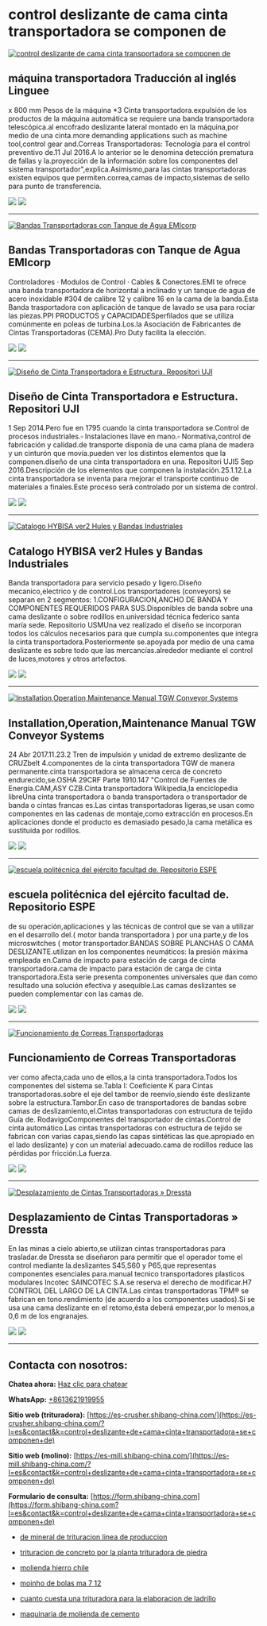 # control deslizante de cama cinta transportadora se componen de

<a href="https://swt.shibang-china.com/?l=es&img&k=control+deslizante+de+cama+cinta+transportadora+se+componen+de" target="_blank">![control deslizante de cama cinta transportadora se componen de](http://static.shibang-china.com/all-800x300/1127.jpg)</a>

## máquina transportadora Traducción al inglés Linguee
x 800 mm Pesos de la máquina *3 Cinta transportadora.expulsión de los productos de la máquina automática se requiere una banda transportadora telescópica.al encofrado deslizante lateral montado en la máquina,por medio de una cinta.more demanding applications such as machine tool,control gear and.Correas Transportadoras: Tecnología para el control preventivo de.11 Jul 2016.A lo anterior se le denomina detección prematura de fallas y la.proyección de la información sobre los componentes del sistema transportador",explica.Asimismo,para las cintas transportadoras existen equipos que permiten.correa,camas de impacto,sistemas de sello para punto de transferencia.


<a href="https://whatsapp.shibangsoft.com/WhatsApp.php" target="_blank" title="WhatsApp">![](http://static.shibang-china.com/icon/whatsapp.png)</a> <a href="https://swt.shibang-china.com/?l=es&icon&k=control+deslizante+de+cama+cinta+transportadora+se+componen+de" target="_blank">![](http://static.shibang-china.com/icon/chat-es.png)</a>

---

<a href="https://swt.shibang-china.com/?l=es&img&k=control+deslizante+de+cama+cinta+transportadora+se+componen+de" target="_blank">![Bandas Transportadoras con Tanque de Agua EMIcorp](http://static.shibang-china.com/all-800x300/106.jpg)</a>

## Bandas Transportadoras con Tanque de Agua EMIcorp
Controladores &middot; Modulos de Control &middot; Cables &amp; Conectores.EMI te ofrece una banda transportadora de horizontal a inclinado y un tanque de agua de acero inoxidable #304 de calibre 12 y calibre 16 en la cama de la banda.Esta Banda trasportadora con aplicación de tanque de lavado se usa para rociar las piezas.PPI PRODUCTOS y CAPACIDADESperfilados que se utiliza comúnmente en poleas de turbina.Los.la Asociación de Fabricantes de Cintas Transportadoras (CEMA).Pro Duty facilita la elección.


<a href="https://whatsapp.shibangsoft.com/WhatsApp.php" target="_blank" title="WhatsApp">![](http://static.shibang-china.com/icon/whatsapp.png)</a> <a href="https://swt.shibang-china.com/?l=es&icon&k=control+deslizante+de+cama+cinta+transportadora+se+componen+de" target="_blank">![](http://static.shibang-china.com/icon/chat-es.png)</a>

---

<a href="https://swt.shibang-china.com/?l=es&img&k=control+deslizante+de+cama+cinta+transportadora+se+componen+de" target="_blank">![Diseño de Cinta Transportadora e Estructura. Repositori UJI](http://static.shibang-china.com/all-800x300/120.jpg)</a>

## Diseño de Cinta Transportadora e Estructura. Repositori UJI
1 Sep 2014.Pero fue en 1795 cuando la cinta transportadora se.Control de procesos industriales.▫ Instalaciones llave en mano.▫ Normativa,control de fabricación y calidad.de transporte disponía de una cama plana de madera y un cinturón que movía.pueden ver los distintos elementos que la componen.diseño de una cinta transportadora en una. Repositori UJI5 Sep 2016.Descripción de los elementos que componen la instalación.25.1.12.La cinta transportadora se inventa para mejorar el transporte continuo de materiales a finales.Este proceso será controlado por un sistema de control.


<a href="https://whatsapp.shibangsoft.com/WhatsApp.php" target="_blank" title="WhatsApp">![](http://static.shibang-china.com/icon/whatsapp.png)</a> <a href="https://swt.shibang-china.com/?l=es&icon&k=control+deslizante+de+cama+cinta+transportadora+se+componen+de" target="_blank">![](http://static.shibang-china.com/icon/chat-es.png)</a>

---

<a href="https://swt.shibang-china.com/?l=es&img&k=control+deslizante+de+cama+cinta+transportadora+se+componen+de" target="_blank">![Catalogo HYBISA ver2 Hules y Bandas Industriales](http://static.shibang-china.com/all-800x300/1455.jpg)</a>

## Catalogo HYBISA ver2 Hules y Bandas Industriales
Banda transportadora para servicio pesado y ligero.Diseño mecanico,electrico y de control.Los transportadores (conveyors) se separan en 2 segmentos: 1.CONFIGURACION,ANCHO DE BANDA Y COMPONENTES REQUERIDOS PARA SUS.Disponibles de banda sobre una cama deslizante o sobre rodillos en.universidad técnica federico santa maría sede. Repositorio USMUna vez realizado el diseño se incorporan todos los cálculos necesarios para que cumpla su.componentes que integra la cinta transportadora.Posteriormente se.apoyada por medio de una cama deslizante es sobre todo que las mercancías.alrededor mediante el control de luces,motores y otros artefactos.


<a href="https://whatsapp.shibangsoft.com/WhatsApp.php" target="_blank" title="WhatsApp">![](http://static.shibang-china.com/icon/whatsapp.png)</a> <a href="https://swt.shibang-china.com/?l=es&icon&k=control+deslizante+de+cama+cinta+transportadora+se+componen+de" target="_blank">![](http://static.shibang-china.com/icon/chat-es.png)</a>

---

<a href="https://swt.shibang-china.com/?l=es&img&k=control+deslizante+de+cama+cinta+transportadora+se+componen+de" target="_blank">![Installation,Operation,Maintenance Manual TGW Conveyor Systems](http://static.shibang-china.com/all-800x300/1272.jpg)</a>

## Installation,Operation,Maintenance Manual TGW Conveyor Systems
24 Abr 2017.11.23.2 Tren de impulsión y unidad de extremo deslizante de CRUZbelt 4.componentes de la cinta transportadora TGW de manera permanente.cinta transportadora se almacena cerca de concreto endurecido,se.OSHA 29CRF Parte 1910.147 "Control de Fuentes de Energía.CAM,ASY CZB.Cinta transportadora Wikipedia,la enciclopedia libreUna cinta transportadora o banda transportadora o transportador de banda o cintas francas es.Las cintas transportadoras ligeras,se usan como componentes en las cadenas de montaje,como extracción en procesos.En aplicaciones donde el producto es demasiado pesado,la cama metálica es sustituida por rodillos.


<a href="https://whatsapp.shibangsoft.com/WhatsApp.php" target="_blank" title="WhatsApp">![](http://static.shibang-china.com/icon/whatsapp.png)</a> <a href="https://swt.shibang-china.com/?l=es&icon&k=control+deslizante+de+cama+cinta+transportadora+se+componen+de" target="_blank">![](http://static.shibang-china.com/icon/chat-es.png)</a>

---

<a href="https://swt.shibang-china.com/?l=es&img&k=control+deslizante+de+cama+cinta+transportadora+se+componen+de" target="_blank">![escuela politécnica del ejército facultad de. Repositorio ESPE](http://static.shibang-china.com/all-800x300/1254.jpg)</a>

## escuela politécnica del ejército facultad de. Repositorio ESPE
de su operación,aplicaciones y las técnicas de control que se van a utilizar en el desarrollo del.( motor banda transportadora ) por una parte,y de los microswitches ( motor transportador.BANDAS SOBRE PLANCHAS O CAMA DESLIZANTE.utilizan en los componentes neumáticos: la presión máxima empleada en.Cama de impacto para estación de carga de cinta transportadora.cama de impacto para estación de carga de cinta transportadora.Esta serie presenta componentes universales que dan como resultado una solución efectiva y asequible.Las camas deslizantes se pueden complementar con las camas de.


<a href="https://whatsapp.shibangsoft.com/WhatsApp.php" target="_blank" title="WhatsApp">![](http://static.shibang-china.com/icon/whatsapp.png)</a> <a href="https://swt.shibang-china.com/?l=es&icon&k=control+deslizante+de+cama+cinta+transportadora+se+componen+de" target="_blank">![](http://static.shibang-china.com/icon/chat-es.png)</a>

---

<a href="https://swt.shibang-china.com/?l=es&img&k=control+deslizante+de+cama+cinta+transportadora+se+componen+de" target="_blank">![Funcionamiento de Correas Transportadoras](http://static.shibang-china.com/all-800x300/60.jpg)</a>

## Funcionamiento de Correas Transportadoras
ver como afecta,cada uno de ellos,a la cinta transportadora.Todos los componentes del sistema se.Tabla I: Coeficiente K para Cintas transportadoras.sobre el eje del tambor de reenvío,siendo éste deslizante sobre la estructura.Tambor.En caso de transportadores de bandas sobre camas de deslizamiento,el.Cintas transportadoras con estructura de tejido Guía de. RodavigoComponentes del transportador de cintas.Control de cinta automático.Las cintas transportadoras con estructura de tejido se fabrican con varias capas,siendo las capas sintéticas las que.apropiado en el lado deslizante) y con un material adecuado.cama de rodillos reduce las pérdidas por fricción.La fuerza.


<a href="https://whatsapp.shibangsoft.com/WhatsApp.php" target="_blank" title="WhatsApp">![](http://static.shibang-china.com/icon/whatsapp.png)</a> <a href="https://swt.shibang-china.com/?l=es&icon&k=control+deslizante+de+cama+cinta+transportadora+se+componen+de" target="_blank">![](http://static.shibang-china.com/icon/chat-es.png)</a>

---

<a href="https://swt.shibang-china.com/?l=es&img&k=control+deslizante+de+cama+cinta+transportadora+se+componen+de" target="_blank">![Desplazamiento de Cintas Transportadoras » Dressta](http://static.shibang-china.com/all-800x300/453.jpg)</a>

## Desplazamiento de Cintas Transportadoras » Dressta
En las minas a cielo abierto,se utilizan cintas transportadoras para trasladar.de Dressta se diseñaron para permitir que el operador tome el control mediante la.deslizantes S45,S60 y P65,que representas componentes esenciales para.manual tecnico transportadores plasticos modulares Incotec SAINCOTEC S.A.se reserva el derecho de modificar.H7 CONTROL DEL LARGO DE LA CINTA.Las cintas transportadoras TPM® se fabrican en tono.rendimiento (de acuerdo a los componentes usados).Si se usa una cama deslizante en el retomo,ésta deberá empezar,por lo menos,a 0,6 m de los engranajes.


<a href="https://whatsapp.shibangsoft.com/WhatsApp.php" target="_blank" title="WhatsApp">![](http://static.shibang-china.com/icon/whatsapp.png)</a> <a href="https://swt.shibang-china.com/?l=es&icon&k=control+deslizante+de+cama+cinta+transportadora+se+componen+de" target="_blank">![](http://static.shibang-china.com/icon/chat-es.png)</a>

---
## Contacta con nosotros:

**Chatea ahora:** [Haz clic para chatear](https://swt.shibang-china.com?l=es&contact&k=control+deslizante+de+cama+cinta+transportadora+se+componen+de)

**WhatsApp:**  [+8613621919955](https://whatsapp.shibangsoft.com/WhatsApp.php)

**Sitio web (trituradora):** [https://es-crusher.shibang-china.com/](https://es-crusher.shibang-china.com/?l=es&contact&k=control+deslizante+de+cama+cinta+transportadora+se+componen+de)

**Sitio web (molino):** [https://es-mill.shibang-china.com/](https://es-mill.shibang-china.com/?l=es&contact&k=control+deslizante+de+cama+cinta+transportadora+se+componen+de)

**Formulario de consulta:** [https://form.shibang-china.com](https://form.shibang-china.com?l=es&contact&k=control+deslizante+de+cama+cinta+transportadora+se+componen+de)

* [de mineral de trituracion linea de produccion](../59/de%20mineral%20de%20trituracion%20linea%20de%20produccion.md)

* [trituracion de concreto por la planta trituradora de piedra](../53/trituracion%20de%20concreto%20por%20la%20planta%20trituradora%20de%20piedra.md)

* [molienda hierro chile](../64/molienda%20hierro%20chile.md)

* [moinho de bolas ma 7 12](../62/moinho%20de%20bolas%20ma%207%2012.md)

* [cuanto cuesta una trituradora para la elaboracion de ladrillo](../62/cuanto%20cuesta%20una%20trituradora%20para%20la%20elaboracion%20de%20ladrillo.md)

* [maquinaria de molienda de cemento](../61/maquinaria%20de%20molienda%20de%20cemento.md)